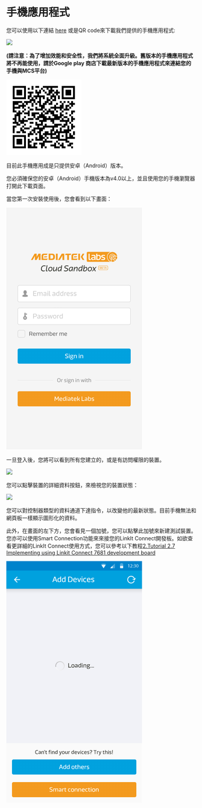 # 手機應用程式


您可以使用以下連結 [here](https://play.google.com/store/apps/details?id=com.mediatek.iotcloud) 或是QR code來下載我們提供的手機應用程式:

<a href="https://play.google.com/store/apps/details?id=com.mediatek.iotcloud"><img src="https://developer.android.com/images/brand/en_app_rgb_wo_60.png" border="0"></a>

**(請注意：為了增加效能和安全性，我們將系統全面升級。舊版本的手機應用程式將不再能使用，請於Google play 商店下載最新版本的手機應用程式來連結您的手機與MCS平台)**

![](../images/mobileapp_android.png)

目前此手機應用成是只提供安卓（Android）版本。

您必須確保您的安卓（Android）手機版本為v4.0以上，並且使用您的手機瀏覽器打開此下載頁面。

當您第一次安裝使用後，您會看到以下畫面：

![](../images/Mobile/mobile_screenshot01.png)

一旦登入後，您將可以看到所有您建立的，或是有訪問權限的裝置。

![](../images/mobile_screenshot02.png)

您可以點擊裝置的詳細資料按鈕，來檢視您的裝置狀態：

![](../images/mobile_screenshot03.png)

您可以對控制器類型的資料通道下達指令，以改變他的最新狀態。目前手機無法和網頁板一樣顯示圖形化的資料。

此外，在畫面的左下方，您會看見一個加號，您可以點擊此加號來新建測試裝置。您亦可以使用Smart Connection功能來來接您的LinkIt Connect開發板。如欲查看更詳細的LinkIt Connect使用方式，您可以參考以下教程[2.Tutorial 2.7 Implementing using Linkit Connect 7681 development board](https://mcs.mediatek.com/v2console/supports/implementing_using_mt7681_development_board)


![](../images/Mobile/mobile_screenshot04.png)

